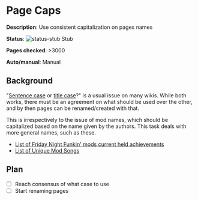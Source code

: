 # Page Caps

**Description**: Use consistent capitalization on pages names

**Status**: ![status-stub] Stub

**Pages checked**: >3000

**Auto/manual**: Manual

## Background

"[Sentence case](https://fridaynightfunking.fandom.com/wiki/List_of_Friday_Night_Funkin%27_mods_current_held_achievements) or [title case](https://fridaynightfunking.fandom.com/wiki/List_of_Unique_Mod_Songs)?" is a usual issue on many wikis. While both works, there must be an agreement on what should be used over the other, and by then pages can be renamed/created with that.

This is irrespectively to the issue of mod names, which should be capitalized based on the name given by the authors. This task deals with more general names, such as these.

- [List of Friday Night Funkin' mods current held achievements](https://fridaynightfunking.fandom.com/wiki/List_of_Friday_Night_Funkin%27_mods_current_held_achievements)
- [List of Unique Mod Songs](https://fridaynightfunking.fandom.com/wiki/List_of_Unique_Mod_Songs)
## Plan

- [ ] Reach consensus of what case to use
- [ ] Start renaming pages

<!-- status start -->
[status-done]: https://upload.wikimedia.org/wikipedia/commons/thumb/4/41/Symbol_confirmed.svg/16px-Symbol_confirmed.svg.png
[status-wait]: https://upload.wikimedia.org/wikipedia/commons/thumb/5/54/Symbol_wait.svg/16px-Symbol_wait.svg.png
[status-stub]: https://upload.wikimedia.org/wikipedia/commons/thumb/f/f5/Symbol_stub_class.svg/16px-Symbol_stub_class.svg.png
[status-ongo]: https://upload.wikimedia.org/wikipedia/commons/thumb/9/94/Symbol_support_vote.svg/16px-Symbol_support_vote.svg.png
[status-done]: https://upload.wikimedia.org/wikipedia/commons/thumb/4/41/Symbol_confirmed.svg/16px-Symbol_confirmed.svg.png
<!-- status end -->
